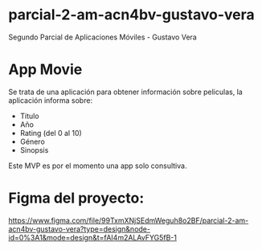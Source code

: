 # parcial-2-am-acn4bv-gustavo-vera
Segundo Parcial de Aplicaciones Móviles - Gustavo Vera

# App Movie
Se trata de una aplicación para obtener información sobre peliculas, la aplicación informa sobre:
- Titulo
- Año
- Rating (del 0 al 10)
- Género
- Sinopsis

Este MVP es por el momento una app solo consultiva.

# Figma del proyecto:
https://www.figma.com/file/99TxmXNjSEdmWeguh8o2BF/parcial-2-am-acn4bv-gustavo-vera?type=design&node-id=0%3A1&mode=design&t=fAI4m2ALAvFYG5fB-1
